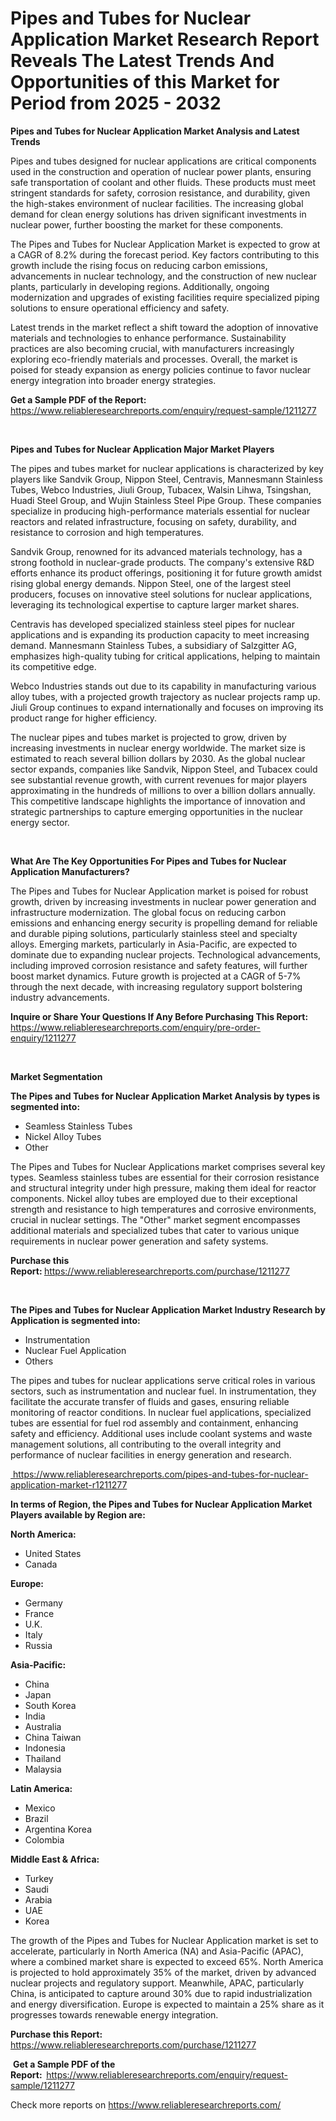 <p><h1>Pipes and Tubes for Nuclear Application Market Research Report Reveals The Latest Trends And Opportunities of this Market for Period from 2025 - 2032</h1></p><p><strong>Pipes and Tubes for Nuclear Application Market Analysis and Latest Trends</strong></p>
<p><p>Pipes and tubes designed for nuclear applications are critical components used in the construction and operation of nuclear power plants, ensuring safe transportation of coolant and other fluids. These products must meet stringent standards for safety, corrosion resistance, and durability, given the high-stakes environment of nuclear facilities. The increasing global demand for clean energy solutions has driven significant investments in nuclear power, further boosting the market for these components.</p><p>The Pipes and Tubes for Nuclear Application Market is expected to grow at a CAGR of 8.2% during the forecast period. Key factors contributing to this growth include the rising focus on reducing carbon emissions, advancements in nuclear technology, and the construction of new nuclear plants, particularly in developing regions. Additionally, ongoing modernization and upgrades of existing facilities require specialized piping solutions to ensure operational efficiency and safety.</p><p>Latest trends in the market reflect a shift toward the adoption of innovative materials and technologies to enhance performance. Sustainability practices are also becoming crucial, with manufacturers increasingly exploring eco-friendly materials and processes. Overall, the market is poised for steady expansion as energy policies continue to favor nuclear energy integration into broader energy strategies.</p></p>
<p><strong>Get a Sample PDF of the Report:&nbsp;</strong> <a href="https://www.reliableresearchreports.com/enquiry/request-sample/1211277?utm_campaign=1720&utm_medium=2&utm_source=Github&utm_content=ia&utm_term=24032025&utm_id=pipes-and-tubes-for-nuclear-application">https://www.reliableresearchreports.com/enquiry/request-sample/1211277</a></p>
<p>&nbsp;</p>
<p><strong>Pipes and Tubes for Nuclear Application Major Market Players</strong></p>
<p><p>The pipes and tubes market for nuclear applications is characterized by key players like Sandvik Group, Nippon Steel, Centravis, Mannesmann Stainless Tubes, Webco Industries, Jiuli Group, Tubacex, Walsin Lihwa, Tsingshan, Huadi Steel Group, and Wujin Stainless Steel Pipe Group. These companies specialize in producing high-performance materials essential for nuclear reactors and related infrastructure, focusing on safety, durability, and resistance to corrosion and high temperatures.</p><p>Sandvik Group, renowned for its advanced materials technology, has a strong foothold in nuclear-grade products. The company's extensive R&D efforts enhance its product offerings, positioning it for future growth amidst rising global energy demands. Nippon Steel, one of the largest steel producers, focuses on innovative steel solutions for nuclear applications, leveraging its technological expertise to capture larger market shares.</p><p>Centravis has developed specialized stainless steel pipes for nuclear applications and is expanding its production capacity to meet increasing demand. Mannesmann Stainless Tubes, a subsidiary of Salzgitter AG, emphasizes high-quality tubing for critical applications, helping to maintain its competitive edge.</p><p>Webco Industries stands out due to its capability in manufacturing various alloy tubes, with a projected growth trajectory as nuclear projects ramp up. Jiuli Group continues to expand internationally and focuses on improving its product range for higher efficiency.</p><p>The nuclear pipes and tubes market is projected to grow, driven by increasing investments in nuclear energy worldwide. The market size is estimated to reach several billion dollars by 2030. As the global nuclear sector expands, companies like Sandvik, Nippon Steel, and Tubacex could see substantial revenue growth, with current revenues for major players approximating in the hundreds of millions to over a billion dollars annually. This competitive landscape highlights the importance of innovation and strategic partnerships to capture emerging opportunities in the nuclear energy sector.</p></p>
<p>&nbsp;</p>
<p><strong>What Are The Key Opportunities For Pipes and Tubes for Nuclear Application Manufacturers?</strong></p>
<p><p>The Pipes and Tubes for Nuclear Application market is poised for robust growth, driven by increasing investments in nuclear power generation and infrastructure modernization. The global focus on reducing carbon emissions and enhancing energy security is propelling demand for reliable and durable piping solutions, particularly stainless steel and specialty alloys. Emerging markets, particularly in Asia-Pacific, are expected to dominate due to expanding nuclear projects. Technological advancements, including improved corrosion resistance and safety features, will further boost market dynamics. Future growth is projected at a CAGR of 5-7% through the next decade, with increasing regulatory support bolstering industry advancements.</p></p>
<p><strong>Inquire or Share Your Questions If Any Before Purchasing This Report:</strong> <a href="https://www.reliableresearchreports.com/enquiry/pre-order-enquiry/1211277?utm_campaign=1720&utm_medium=2&utm_source=Github&utm_content=ia&utm_term=24032025&utm_id=pipes-and-tubes-for-nuclear-application">https://www.reliableresearchreports.com/enquiry/pre-order-enquiry/1211277</a></p>
<p>&nbsp;</p>
<p><strong>Market Segmentation</strong></p>
<p><strong>The Pipes and Tubes for Nuclear Application Market Analysis by types is segmented into:</strong></p>
<p><ul><li>Seamless Stainless Tubes</li><li>Nickel Alloy Tubes</li><li>Other</li></ul></p>
<p><p>The Pipes and Tubes for Nuclear Applications market comprises several key types. Seamless stainless tubes are essential for their corrosion resistance and structural integrity under high pressure, making them ideal for reactor components. Nickel alloy tubes are employed due to their exceptional strength and resistance to high temperatures and corrosive environments, crucial in nuclear settings. The "Other" market segment encompasses additional materials and specialized tubes that cater to various unique requirements in nuclear power generation and safety systems.</p></p>
<p><strong>Purchase this Report:&nbsp;</strong><a href="https://www.reliableresearchreports.com/purchase/1211277?utm_campaign=1720&utm_medium=2&utm_source=Github&utm_content=ia&utm_term=24032025&utm_id=pipes-and-tubes-for-nuclear-application">https://www.reliableresearchreports.com/purchase/1211277</a></p>
<p>&nbsp;</p>
<p><strong>The Pipes and Tubes for Nuclear Application Market Industry Research by Application is segmented into:</strong></p>
<p><ul><li>Instrumentation</li><li>Nuclear Fuel Application</li><li>Others</li></ul></p>
<p><p>The pipes and tubes for nuclear applications serve critical roles in various sectors, such as instrumentation and nuclear fuel. In instrumentation, they facilitate the accurate transfer of fluids and gases, ensuring reliable monitoring of reactor conditions. In nuclear fuel applications, specialized tubes are essential for fuel rod assembly and containment, enhancing safety and efficiency. Additional uses include coolant systems and waste management solutions, all contributing to the overall integrity and performance of nuclear facilities in energy generation and research.</p></p>
<p><a href="https://www.reliableresearchreports.com/pipes-and-tubes-for-nuclear-application-market-r1211277?utm_campaign=1720&utm_medium=2&utm_source=Github&utm_content=ia&utm_term=24032025&utm_id=pipes-and-tubes-for-nuclear-application">&nbsp;https://www.reliableresearchreports.com/pipes-and-tubes-for-nuclear-application-market-r1211277</a></p>
<p><strong>In terms of Region, the Pipes and Tubes for Nuclear Application Market Players available by Region are:</strong></p>
<p>
    <p> <strong> North America: </strong>
        <ul>
            <li>United States</li>
            <li>Canada</li>
        </ul>
        </p> 
    <p> <strong> Europe: </strong>
        <ul>
            <li>Germany</li>
            <li>France</li>
            <li>U.K.</li>
            <li>Italy</li>
            <li>Russia</li>
        </ul>
        </p> 
    <p> <strong> Asia-Pacific: </strong>
        <ul>
            <li>China</li>
            <li>Japan</li>
            <li>South Korea</li>
            <li>India</li>
            <li>Australia</li>
            <li>China Taiwan</li>
            <li>Indonesia</li>
            <li>Thailand</li>
            <li>Malaysia</li>
        </ul>
        </p> 
    <p> <strong> Latin America: </strong>
        <ul>
            <li>Mexico</li>
            <li>Brazil</li>
            <li>Argentina Korea</li>
            <li>Colombia</li>
        </ul>
        </p> 
    <p> <strong> Middle East & Africa: </strong>
        <ul>
            <li>Turkey</li>
            <li>Saudi</li>
            <li>Arabia</li>
            <li>UAE</li>
            <li>Korea</li>
        </ul>
    </p>
    </p>
<p><p>The growth of the Pipes and Tubes for Nuclear Application market is set to accelerate, particularly in North America (NA) and Asia-Pacific (APAC), where a combined market share is expected to exceed 65%. North America is projected to hold approximately 35% of the market, driven by advanced nuclear projects and regulatory support. Meanwhile, APAC, particularly China, is anticipated to capture around 30% due to rapid industrialization and energy diversification. Europe is expected to maintain a 25% share as it progresses towards renewable energy integration.</p></p>
<p><strong>Purchase this Report: </strong><a href="https://www.reliableresearchreports.com/purchase/1211277?utm_campaign=1720&utm_medium=2&utm_source=Github&utm_content=ia&utm_term=24032025&utm_id=pipes-and-tubes-for-nuclear-application">https://www.reliableresearchreports.com/purchase/1211277</a></p>
<p>&nbsp;<strong>Get a Sample PDF of the Report:&nbsp;&nbsp;</strong><a href="https://www.reliableresearchreports.com/enquiry/request-sample/1211277?utm_campaign=1720&utm_medium=2&utm_source=Github&utm_content=ia&utm_term=24032025&utm_id=pipes-and-tubes-for-nuclear-application">https://www.reliableresearchreports.com/enquiry/request-sample/1211277</a></p>
<p><strong></strong></p>
<p>Check more reports on <a href="https://www.reliableresearchreports.com/?utm_campaign=1720&utm_medium=2&utm_source=Github&utm_content=ia&utm_term=24032025&utm_id=pipes-and-tubes-for-nuclear-application">https://www.reliableresearchreports.com/</a></p>